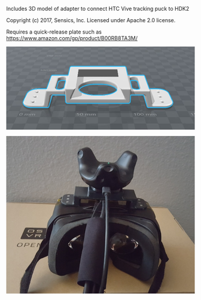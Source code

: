 Includes 3D model of adapter to connect HTC Vive tracking puck to HDK2

Copyright (c) 2017, Sensics, Inc. Licensed under Apache 2.0 license.

Requires a quick-release plate such as https://www.amazon.com/gp/product/B00RB8TA3M/

![Standalone puck adapter](PuckSTL.JPG?raw=true )

![Puck adapter installed on OSVR HDK](hdk_puck.jpg?raw=true )
